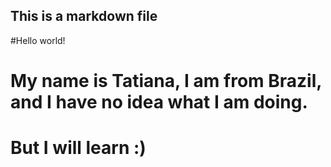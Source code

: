 ## This is a markdown file


#Hello world!
# My name is Tatiana, I am from Brazil, and I have no idea what I am doing. 
# But I will learn :)
